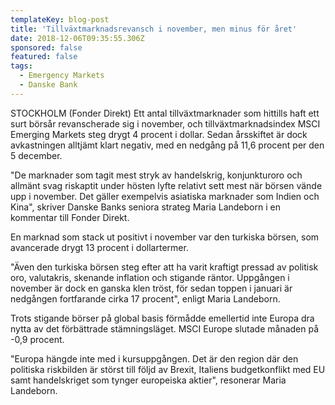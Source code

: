 ```yaml
---
templateKey: blog-post
title: 'Tillväxtmarknadsrevansch i november, men minus för året'
date: 2018-12-06T09:35:55.306Z
sponsored: false
featured: false
tags:
  - Emergency Markets
  - Danske Bank
---
```

STOCKHOLM (Fonder Direkt) Ett antal tillväxtmarknader som hittills haft ett surt börsår revanscherade sig i november, och tillväxtmarknadsindex MSCI Emerging Markets steg drygt 4 procent i dollar. Sedan årsskiftet är dock avkastningen alltjämt klart negativ, med en nedgång på 11,6 procent per den 5 december.


"De marknader som tagit mest stryk av handelskrig, konjunkturoro och allmänt svag riskaptit under hösten lyfte relativt sett mest när börsen vände upp i november. Det gäller exempelvis asiatiska marknader som Indien och Kina", skriver Danske Banks seniora strateg Maria Landeborn i en kommentar till Fonder Direkt.


En marknad som stack ut positivt i november var den turkiska börsen, som avancerade drygt 13 procent i dollartermer.


"Även den turkiska börsen steg efter att ha varit kraftigt pressad av politisk oro, valutakris, skenande inflation och stigande räntor. Uppgången i november är dock en ganska klen tröst, för sedan toppen i januari är nedgången fortfarande cirka 17 procent", enligt Maria Landeborn.


Trots stigande börser på global basis förmådde emellertid inte Europa dra nytta av det förbättrade stämningsläget. MSCI Europe slutade månaden på -0,9 procent.


"Europa hängde inte med i kursuppgången. Det är den region där den politiska riskbilden är störst till följd av Brexit, Italiens budgetkonflikt med EU samt handelskriget som tynger europeiska aktier", resonerar Maria Landeborn.
